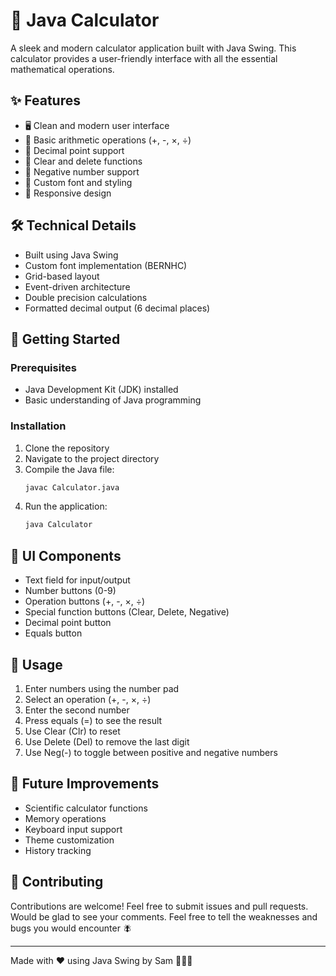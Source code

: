 # 🧮 Java Calculator

A sleek and modern calculator application built with Java Swing. This calculator provides a user-friendly interface with all the essential mathematical operations.

## ✨ Features

- 🖥️ Clean and modern user interface
- 🔢 Basic arithmetic operations (+, -, ×, ÷)
- 🔄 Decimal point support
- 🧹 Clear and delete functions
- 🔄 Negative number support
- 🎨 Custom font and styling
- 📱 Responsive design

## 🛠️ Technical Details

- Built using Java Swing
- Custom font implementation (BERNHC)
- Grid-based layout
- Event-driven architecture
- Double precision calculations
- Formatted decimal output (6 decimal places)

## 🚀 Getting Started

### Prerequisites
- Java Development Kit (JDK) installed
- Basic understanding of Java programming

### Installation
1. Clone the repository
2. Navigate to the project directory
3. Compile the Java file:
   ```bash
   javac Calculator.java
   ```
4. Run the application:
   ```bash
   java Calculator
   ```

## 🎨 UI Components

- Text field for input/output
- Number buttons (0-9)
- Operation buttons (+, -, ×, ÷)
- Special function buttons (Clear, Delete, Negative)
- Decimal point button
- Equals button

## 📝 Usage

1. Enter numbers using the number pad
2. Select an operation (+, -, ×, ÷)
3. Enter the second number
4. Press equals (=) to see the result
5. Use Clear (Clr) to reset
6. Use Delete (Del) to remove the last digit
7. Use Neg(-) to toggle between positive and negative numbers

## 🎯 Future Improvements

- Scientific calculator functions
- Memory operations
- Keyboard input support
- Theme customization
- History tracking


## 🤝 Contributing

Contributions are welcome! Feel free to submit issues and pull requests.  
Would be glad to see your comments. Feel free to tell the weaknesses and bugs you would encounter 🪰

---

Made with ❤️ using Java Swing by Sam 👨🏼‍💻

